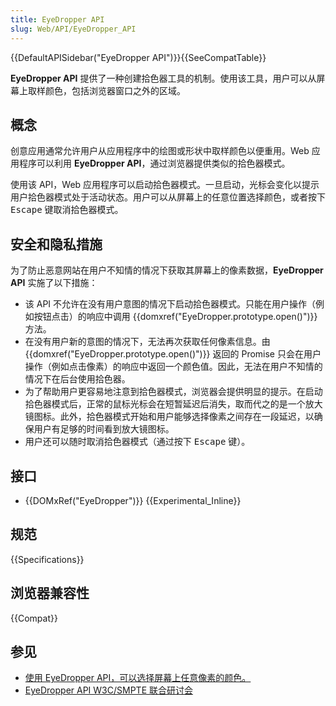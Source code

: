 ```yaml
---
title: EyeDropper API
slug: Web/API/EyeDropper_API
---
```


{{DefaultAPISidebar("EyeDropper API")}}{{SeeCompatTable}}

**EyeDropper API** 提供了一种创建拾色器工具的机制。使用该工具，用户可以从屏幕上取样颜色，包括浏览器窗口之外的区域。

## 概念

创意应用通常允许用户从应用程序中的绘图或形状中取样颜色以便重用。Web 应用程序可以利用 **EyeDropper API**，通过浏览器提供类似的拾色器模式。

使用该 API，Web 应用程序可以启动拾色器模式。一旦启动，光标会变化以提示用户拾色器模式处于活动状态。用户可以从屏幕上的任意位置选择颜色，或者按下 <kbd>Escape</kbd> 键取消拾色器模式。

## 安全和隐私措施

为了防止恶意网站在用户不知情的情况下获取其屏幕上的像素数据，**EyeDropper API** 实施了以下措施：

- 该 API 不允许在没有用户意图的情况下启动拾色器模式。只能在用户操作（例如按钮点击）的响应中调用 {{domxref("EyeDropper.prototype.open()")}} 方法。
- 在没有用户新的意图的情况下，无法再次获取任何像素信息。由 {{domxref("EyeDropper.prototype.open()")}} 返回的 Promise 只会在用户操作（例如点击像素）的响应中返回一个颜色值。因此，无法在用户不知情的情况下在后台使用拾色器。
- 为了帮助用户更容易地注意到拾色器模式，浏览器会提供明显的提示。在启动拾色器模式后，正常的鼠标光标会在短暂延迟后消失，取而代之的是一个放大镜图标。此外，拾色器模式开始和用户能够选择像素之间存在一段延迟，以确保用户有足够的时间看到放大镜图标。
- 用户还可以随时取消拾色器模式（通过按下 <kbd>Escape</kbd> 键）。

## 接口

- {{DOMxRef("EyeDropper")}} {{Experimental_Inline}}

## 规范

{{Specifications}}

## 浏览器兼容性

{{Compat}}

## 参见

- [使用 EyeDropper API，可以选择屏幕上任意像素的颜色。](https://developer.chrome.google.cn/docs/capabilities/web-apis/eyedropper?hl=zh-cn)
- [EyeDropper API W3C/SMPTE 联合研讨会](https://www.w3.org/2021/03/media-production-workshop/talks/patrick-brosset-eyedropper-api.html)
